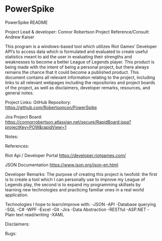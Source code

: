 # PowerSpike
PowerSpike README

Project Lead & developer: Connor Robertson
Project Reference/Consult: Andrew Kaiser

This program is a windows-based tool which utilizes Riot Games’ Developer API’s to access data which is formulated and evaluated to create useful statistics meant to aid the user in evaluating their strengths and weaknesses to become a better League of Legends player.  This product is being made with the intent of being a personal project, but there always remains the chance that it could become a published product.  This document contains all relevant information relating to the project, including links to all relevant webpages including the repositories and project boards of the project, as well as disclaimers, developer remarks, resources, and general notes.

Project Links:
GitHub Repository: https://github.com/Robertsoncon/PowerSpike

Jira Project Board: https://connorrobertson.atlassian.net/secure/RapidBoard.jspa?projectKey=POW&rapidView=1

Notes:


References:

Riot Api / Developer Portal
https://developer.riotgames.com/

JSON Documentation
https://www.json.org/json-en.html

Developer Remarks:
The purpose of creating this project is twofold: the first is to create a tool which I can personally use to improve my League of Legends play, the second is to expand my programming skillsets by learning new technologies and practicing familiar ones in a real world application.

Technologies I hope to learn/improve with:
-JSON
-API 
-Database querying
-SQL
-C#
-WPF
-Excel
-Git
-Jira
-Data Abstraction
-RESTful
-ASP.NET
-Plain text read/writing
-XAML

Disclaimers:


Bugs:



